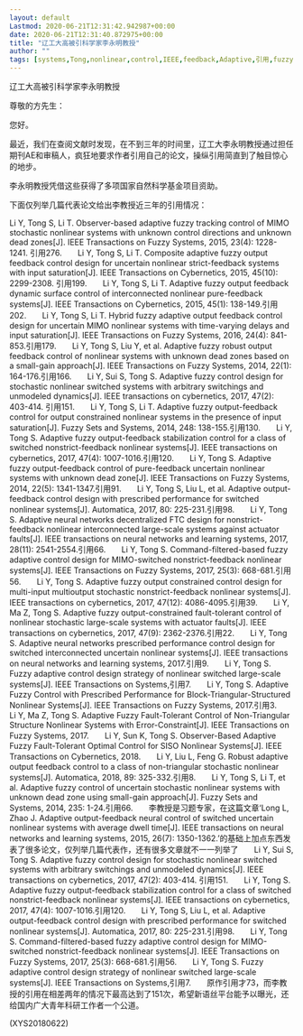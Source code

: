 ```yaml
---
layout: default
Lastmod: 2020-06-21T12:31:42.942987+00:00
date: 2020-06-21T12:31:40.872975+00:00
title: "辽工大高被引科学家李永明教授"
author: ""
tags: [systems,Tong,nonlinear,control,IEEE,feedback,Adaptive,引用,fuzzy,新语丝]
---
```


辽工大高被引科学家李永明教授

尊敬的方先生：

您好。

最近，我们在查阅文献时发现，在不到三年的时间里，辽工大李永明教授通过担任期刊AE和审稿人，疯狂地要求作者引用自己的论文，操纵引用简直到了触目惊心的地步。

李永明教授凭借这些获得了多项国家自然科学基金项目资助。

下面仅列举几篇代表论文给出李教授近三年的引用情况：

Li Y, Tong S, Li T. Observer-based adaptive fuzzy tracking control of MIMO stochastic nonlinear systems with unknown control directions and unknown dead zones[J]. IEEE Transactions on Fuzzy Systems, 2015, 23(4): 1228-1241. 引用276.　　Li Y, Tong S, Li T. Composite adaptive fuzzy output feedback control design for uncertain nonlinear strict-feedback systems with input saturation[J]. IEEE Transactions on Cybernetics, 2015, 45(10): 2299-2308. 引用199.　　Li Y, Tong S, Li T. Adaptive fuzzy output feedback dynamic surface control of interconnected nonlinear pure-feedback systems[J]. IEEE Transactions on Cybernetics, 2015, 45(1): 138-149.引用202.　　Li Y, Tong S, Li T. Hybrid fuzzy adaptive output feedback control design for uncertain MIMO nonlinear systems with time-varying delays and input saturation[J]. IEEE Transactions on Fuzzy Systems, 2016, 24(4): 841-853.引用179.　　Li Y, Tong S, Liu Y, et al. Adaptive fuzzy robust output feedback control of nonlinear systems with unknown dead zones based on a small-gain approach[J]. IEEE Transactions on Fuzzy Systems, 2014, 22(1): 164-176.引用166.　　Li Y, Sui S, Tong S. Adaptive fuzzy control design for stochastic nonlinear switched systems with arbitrary switchings and unmodeled dynamics[J]. IEEE transactions on cybernetics, 2017, 47(2): 403-414. 引用151.　　Li Y, Tong S, Li T. Adaptive fuzzy output-feedback control for output constrained nonlinear systems in the presence of input saturation[J]. Fuzzy Sets and Systems, 2014, 248: 138-155.引用130.　　Li Y, Tong S. Adaptive fuzzy output-feedback stabilization control for a class of switched nonstrict-feedback nonlinear systems[J]. IEEE transactions on cybernetics, 2017, 47(4): 1007-1016.引用120.　　Li Y, Tong S. Adaptive fuzzy output-feedback control of pure-feedback uncertain nonlinear systems with unknown dead zone[J]. IEEE Transactions on Fuzzy Systems, 2014, 22(5): 1341-1347.引用91.　　Li Y, Tong S, Liu L, et al. Adaptive output-feedback control design with prescribed performance for switched nonlinear systems[J]. Automatica, 2017, 80: 225-231.引用98.　　Li Y, Tong S. Adaptive neural networks decentralized FTC design for nonstrict-feedback nonlinear interconnected large-scale systems against actuator faults[J]. IEEE transactions on neural networks and learning systems, 2017, 28(11): 2541-2554.引用66.　　Li Y, Tong S. Command-filtered-based fuzzy adaptive control design for MIMO-switched nonstrict-feedback nonlinear systems[J]. IEEE Transactions on Fuzzy Systems, 2017, 25(3): 668-681.引用56.　　Li Y, Tong S. Adaptive fuzzy output constrained control design for multi-input multioutput stochastic nonstrict-feedback nonlinear systems[J]. IEEE transactions on cybernetics, 2017, 47(12): 4086-4095.引用39.　　Li Y, Ma Z, Tong S. Adaptive fuzzy output-constrained fault-tolerant control of nonlinear stochastic large-scale systems with actuator faults[J]. IEEE transactions on cybernetics, 2017, 47(9): 2362-2376.引用22.　　Li Y, Tong S. Adaptive neural networks prescribed performance control design for switched interconnected uncertain nonlinear systems[J]. IEEE transactions on neural networks and learning systems, 2017.引用9.　　Li Y, Tong S. Fuzzy adaptive control design strategy of nonlinear switched large-scale systems[J]. IEEE Transactions on Systems,引用7.　　Li Y, Tong S. Adaptive Fuzzy Control with Prescribed Performance for Block-Triangular-Structured Nonlinear Systems[J]. IEEE Transactions on Fuzzy Systems, 2017.引用3.　　Li Y, Ma Z, Tong S. Adaptive Fuzzy Fault-Tolerant Control of Non-Triangular Structure Nonlinear Systems with Error-Constraint[J]. IEEE Transactions on Fuzzy Systems, 2017.　　Li Y, Sun K, Tong S. Observer-Based Adaptive Fuzzy Fault-Tolerant Optimal Control for SISO Nonlinear Systems[J]. IEEE Transactions on Cybernetics, 2018.　　Li Y, Liu L, Feng G. Robust adaptive output feedback control to a class of non-triangular stochastic nonlinear systems[J]. Automatica, 2018, 89: 325-332.引用8.　　Li Y, Tong S, Li T, et al. Adaptive fuzzy control of uncertain stochastic nonlinear systems with unknown dead zone using small-gain approach[J]. Fuzzy Sets and Systems, 2014, 235: 1-24.引用66.　　李教授是习题专家，在这篇文章‘Long L, Zhao J. Adaptive output-feedback neural control of switched uncertain nonlinear systems with average dwell time[J]. IEEE transactions on neural networks and learning systems, 2015, 26(7): 1350-1362.’的基础上加点东西发表了很多论文，仅列举几篇代表作，还有很多文章就不一一列举了　　Li Y, Sui S, Tong S. Adaptive fuzzy control design for stochastic nonlinear switched systems with arbitrary switchings and unmodeled dynamics[J]. IEEE transactions on cybernetics, 2017, 47(2): 403-414. 引用151.　　Li Y, Tong S. Adaptive fuzzy output-feedback stabilization control for a class of switched nonstrict-feedback nonlinear systems[J]. IEEE transactions on cybernetics, 2017, 47(4): 1007-1016.引用120.　　Li Y, Tong S, Liu L, et al. Adaptive output-feedback control design with prescribed performance for switched nonlinear systems[J]. Automatica, 2017, 80: 225-231.引用98.　　Li Y, Tong S. Command-filtered-based fuzzy adaptive control design for MIMO-switched nonstrict-feedback nonlinear systems[J]. IEEE Transactions on Fuzzy Systems, 2017, 25(3): 668-681.引用56.　　Li Y, Tong S. Fuzzy adaptive control design strategy of nonlinear switched large-scale systems[J]. IEEE Transactions on Systems,引用7.　　原作引用才73，而李教授的引用在相差两年的情况下最高达到了151次，希望新语丝平台能予以曝光，还给国内广大青年科研工作者一个公道。

(XYS20180622)

